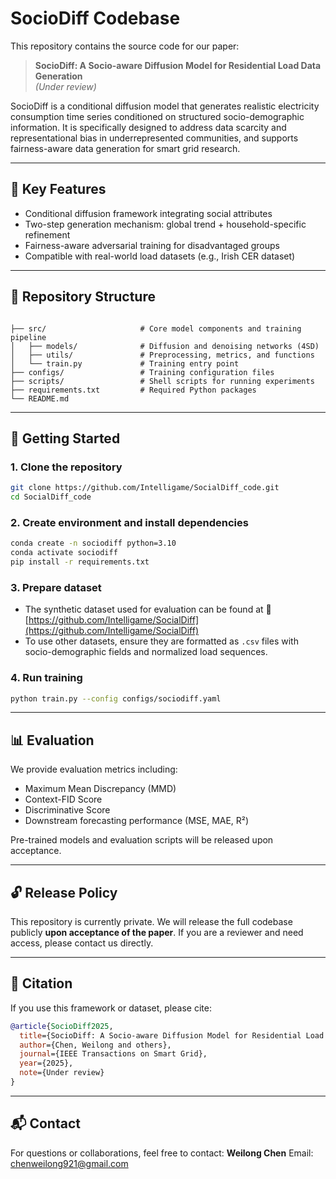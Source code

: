 # SocioDiff Codebase

This repository contains the source code for our paper:

> **SocioDiff: A Socio-aware Diffusion Model for Residential Load Data Generation**  
> *(Under review)*

SocioDiff is a conditional diffusion model that generates realistic electricity consumption time series conditioned on structured socio-demographic information. It is specifically designed to address data scarcity and representational bias in underrepresented communities, and supports fairness-aware data generation for smart grid research.

---

## 📌 Key Features

- Conditional diffusion framework integrating social attributes
- Two-step generation mechanism: global trend + household-specific refinement
- Fairness-aware adversarial training for disadvantaged groups
- Compatible with real-world load datasets (e.g., Irish CER dataset)

---

## 📁 Repository Structure

```

├── src/                     # Core model components and training pipeline
│   ├── models/              # Diffusion and denoising networks (4SD)
│   ├── utils/               # Preprocessing, metrics, and functions
│   └── train.py             # Training entry point
├── configs/                 # Training configuration files
├── scripts/                 # Shell scripts for running experiments
├── requirements.txt         # Required Python packages
└── README.md

````

---

## 🧪 Getting Started

### 1. Clone the repository

```bash
git clone https://github.com/Intelligame/SocialDiff_code.git
cd SocialDiff_code
````

### 2. Create environment and install dependencies

```bash
conda create -n sociodiff python=3.10
conda activate sociodiff
pip install -r requirements.txt
```

### 3. Prepare dataset

* The synthetic dataset used for evaluation can be found at
  🔗 [https://github.com/Intelligame/SocialDiff](https://github.com/Intelligame/SocialDiff)
* To use other datasets, ensure they are formatted as `.csv` files with socio-demographic fields and normalized load sequences.

### 4. Run training

```bash
python train.py --config configs/sociodiff.yaml
```

---

## 📊 Evaluation

We provide evaluation metrics including:

* Maximum Mean Discrepancy (MMD)
* Context-FID Score
* Discriminative Score
* Downstream forecasting performance (MSE, MAE, R²)

Pre-trained models and evaluation scripts will be released upon acceptance.

---

## 🔓 Release Policy

This repository is currently private. We will release the full codebase publicly **upon acceptance of the paper**. If you are a reviewer and need access, please contact us directly.

---

## 📜 Citation

If you use this framework or dataset, please cite:

```bibtex
@article{SocioDiff2025,
  title={SocioDiff: A Socio-aware Diffusion Model for Residential Load Data Generation},
  author={Chen, Weilong and others},
  journal={IEEE Transactions on Smart Grid},
  year={2025},
  note={Under review}
}
```

---

## 📬 Contact

For questions or collaborations, feel free to contact:
**Weilong Chen**
Email: [chenweilong921@gmail.com](mailto:chenweilong921@gmail.com)
